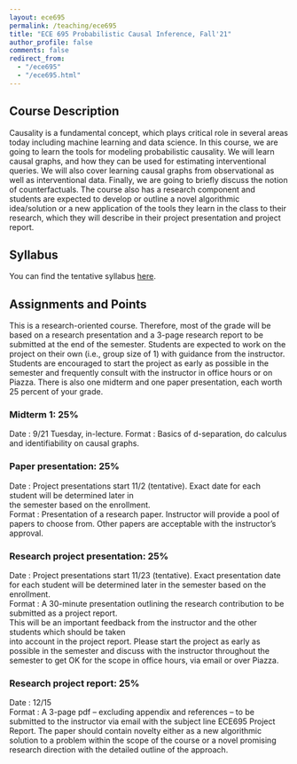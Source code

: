 ```yaml
---
layout: ece695
permalink: /teaching/ece695
title: "ECE 695 Probabilistic Causal Inference, Fall'21"
author_profile: false
comments: false
redirect_from: 
  - "/ece695"
  - "/ece695.html"
---
```


## Course Description

Causality is a fundamental concept, which plays critical role in several areas today including machine learning and data science. In this course, we are going to learn the tools for modeling probabilistic causality. We will learn causal graphs, and how they can be used for estimating interventional queries. We will also cover learning causal graphs from observational as well as interventional data. Finally, we are going to briefly discuss the notion of counterfactuals. The course also has a research component and students are expected to develop or outline a novel algorithmic idea/solution or a new application of the tools they learn in the class to their research, which they will describe in their project presentation and project report. 

## Syllabus
You can find the tentative syllabus [here](https://docs.google.com/viewer?url=https://github.com/mkocaoglu/mkocaoglu.github.io/raw/master/files/ECE695_ProbabilisticCausalInference_Fall2021_Syllabus.pdf). 

## Assignments and Points
This is a research-oriented course. Therefore, most of the grade will be based on a research presentation and a 3-page research report to be submitted at the end of the semester. Students are expected to work on the project on their own (i.e., group size of 1) with guidance from the instructor. Students are encouraged to start the project as early as possible in the semester and frequently consult with the instructor in office hours or on Piazza. There is also one midterm and one paper presentation, each worth 25 percent of your grade.

### Midterm 1: 25%
Date	: 9/21 Tuesday, in-lecture.
Format	: Basics of d-separation, do calculus and identifiability on causal graphs.

### Paper presentation: 25%
Date	: Project presentations start 11/2 (tentative). Exact date for each student will be determined later in              
  the semester based on the enrollment.  
Format	: Presentation of a research paper. Instructor will provide a pool of papers to choose from. Other 
  papers are acceptable with the instructor’s approval.  

### Research project presentation: 25%
Date	: Project presentations start 11/23 (tentative). Exact presentation date for each student will be
   determined later in the semester based on the enrollment.  
Format	: A 30-minute presentation outlining the research contribution to be submitted as a project report.   
  This will be an important feedback from the instructor and the other students which should be taken   
  into account in the project report. Please start the project as early as possible in the semester and 
  discuss with the instructor throughout the semester to get OK for the scope in office hours, via email 
  or over Piazza.  

### Research project report: 25%
Date	: 12/15  
Format	: A 3-page pdf – excluding appendix and references – to be submitted to the instructor via email with
  the subject line ECE695 Project Report. The paper should contain novelty either as a new algorithmic   
  solution to a problem within the scope of the course or a novel promising research direction with 
  the detailed outline of the approach.  
